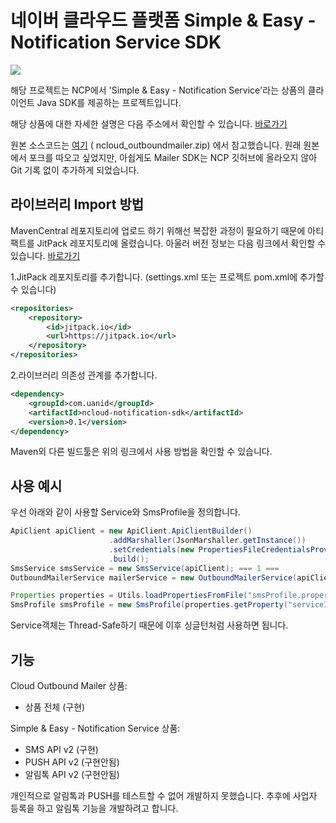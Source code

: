 # 네이버 클라우드 플랫폼 Simple & Easy - Notification Service SDK
[![](https://jitci.com/gh/Uanid/ncloud-notification-sdk/svg)](https://jitci.com/gh/Uanid/ncloud-notification-sdk)

해당 프로젝트는 NCP에서 'Simple & Easy - Notification Service'라는 상품의 클라이언트 Java SDK를 제공하는 프로젝트입니다.

해당 상품에 대한 자세한 설명은 다음 주소에서 확인할 수 있습니다. [바로가기](https://www.ncloud.com/product/applicationService/sens)

원본 소스코드는 [여기](https://apidocs.ncloud.com/ko/common/ncpapi/) (	ncloud_outboundmailer.zip) 에서 참고했습니다.
원래 원본에서 포크를 따오고 싶었지만, 아쉽게도 Mailer SDK는 NCP 깃허브에 올라오지 않아 Git 기록 없이 추가하게 되었습니다.

## 라이브러리 Import 방법
MavenCentral 레포지토리에 업로드 하기 위해선 복잡한 과정이 필요하기 때문에 아티팩트를 JitPack 레포지토리에 올렸습니다.
아울러 버전 정보는 다음 링크에서 확인할 수 있습니다. 
[바로가기](https://jitpack.io/#com.uanid/ncloud-notification-sdk/)

1.JitPack 레포지토리를 추가합니다. (settings.xml 또는 프로젝트 pom.xml에 추가할 수 있습니다)
```xml
<repositories>
	<repository>
	    <id>jitpack.io</id>
	    <url>https://jitpack.io</url>
	</repository>
</repositories>
```
2.라이브러리 의존성 관계를 추가합니다.
```xml
<dependency>
    <groupId>com.uanid</groupId>
    <artifactId>ncloud-notification-sdk</artifactId>
    <version>0.1</version>
</dependency>
```
Maven외 다른 빌드툴은 위의 링크에서 사용 방법을 확인할 수 있습니다.

## 사용 예시
우선 아래와 같이 사용할 Service와 SmsProfile을 정의합니다.
```java
ApiClient apiClient = new ApiClient.ApiClientBuilder()
                      .addMarshaller(JsonMarshaller.getInstance())
                      .setCredentials(new PropertiesFileCredentialsProvider("credentials.properties").getCredentials())
                      .build();
SmsService smsService = new SmsService(apiClient); === 1 ===
OutboundMailerService mailerService = new OutboundMailerService(apiClient); === 2 ===

Properties properties = Utils.loadPropertiesFromFile("smsProfile.properties");
SmsProfile smsProfile = new SmsProfile(properties.getProperty("serviceId"), properties.getProperty("fromNumber"));
```

Service객체는 Thread-Safe하기 때문에 이후 싱글턴처럼 사용하면 됩니다. 

## 기능
Cloud Outbound Mailer 상품:
- 상품 전체 (구현)

Simple & Easy - Notification Service 상품:
- SMS API v2 (구현)
- PUSH API v2 (구현안됨)
- 알림톡 API v2 (구현안됨)

개인적으로 알림톡과 PUSH를 테스트할 수 없어 개발하지 못했습니다.
추후에 사업자 등록을 하고 알림톡 기능을 개발하려고 합니다.